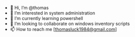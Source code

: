 - 👋 Hi, I’m @thomas
- 👀 I’m interested in system administration
- 🌱 I’m currently learning powershell
- 💞️ I’m looking to collaborate on windows inventory scripts
- 📫 How to reach me [thomasluck1984@gmail.com]

<!---
thomasluck1984/thomasluck1984 is a ✨ special ✨ repository because its `README.md` (this file) appears on your GitHub profile.
You can click the Preview link to take a look at your changes.
--->
